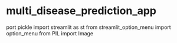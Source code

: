 # multi_disease_prediction_app
port pickle
import streamlit as st
from streamlit_option_menu import option_menu
from PIL import Image
